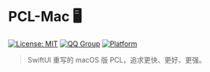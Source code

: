 # PCL-Mac 🖥️

[![License: MIT](https://img.shields.io/badge/License-MIT-yellow.svg)](LICENSE)
[![QQ Group](https://img.shields.io/badge/QQ群-1047463389-blue)](https://jq.qq.com/?_wv=1027&k=5X6X9X8X)
[![Platform](https://img.shields.io/badge/macOS-13.0+-blue)](https://developer.apple.com/macos/)

> SwiftUI 重写的 macOS 版 PCL，追求更快、更好、更强。
